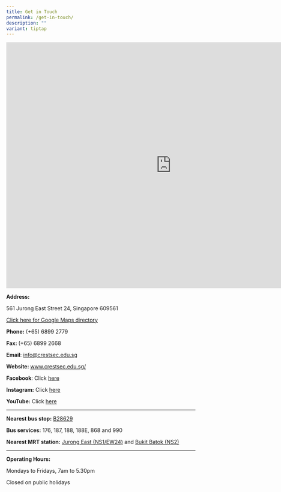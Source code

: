 ```yaml
---
title: Get in Touch
permalink: /get-in-touch/
description: ""
variant: tiptap
---
```

<div class="iframe-wrapper">
<iframe style="border: 0px; width: 877px; height: 656px;" height="450" width="600" allowfullscreen="true" frameborder="0" src="https://www.google.com/maps/embed?pb=!1m14!1m8!1m3!1d4009.512998813894!2d103.74118165421513!3d1.342440559703387!3m2!1i1024!2i768!4f13.1!3m3!1m2!1s0x0%3A0x5104dbd93122047f!2sCrest%20Secondary%20School!5e0!3m2!1sen!2ssg!4v1604017021273!5m2!1sen!2ssg"></iframe>
</div>
<p><strong>Address:</strong>
</p>
<p>561 Jurong East Street 24, Singapore 609561</p>
<p><a href="https://www.google.com.sg/maps/place/Crest+Secondary+School/@1.3436637,103.7428639,15z/data=!4m5!3m4!1s0x0:0x5104dbd93122047f!8m2!3d1.3436637!4d103.7428639" rel="noopener noreferrer nofollow" target="_blank">Click here for Google Maps directory</a>
</p>
<p><strong>Phone:</strong>&nbsp;(+65) 6899 2779</p>
<p><strong>Fax: </strong>(+65)&nbsp;6899 2668</p>
<p><strong>Email</strong>:&nbsp;<a href="mailto:info@crestsec.edu.sg" rel="noopener noreferrer nofollow" target="_blank">info@crestsec.edu.sg</a>
</p>
<p><strong>Website: </strong><a href="https://www.crestsec.edu.sg/" rel="noopener noreferrer nofollow" target="_blank">www.crestsec.edu.sg/</a>
</p>
<p><strong>Facebook</strong>: Click <a href="http://www.facebook.com/crestsec" rel="noopener noreferrer nofollow" target="_blank">here</a>
</p>
<p><strong>Instagram:</strong> Click <a href="https://www.instagram.com/crestsec_official/" rel="noopener noreferrer nofollow" target="_blank">here</a>
</p>
<p><strong>YouTube:</strong> Click <a href="https://www.youtube.com/channel/UCrzpIY9Xqf_VSNXG7K5hwlg/videos" rel="noopener noreferrer nofollow" target="_blank">here</a>
</p>
<hr>
<p><strong>Nearest bus stop:</strong>&nbsp;<a href="https://www.google.com.sg/maps/place/Blk+266/@1.3421421,103.7413959,17z/data=!4m21!1m15!4m14!1m6!1m2!1s0x31da1016c4d033ed:0xeaa1370fbdd9f418!2sBlk+266!2m2!1d103.74425!2d1.3419533!1m6!1m2!1s0x31da101709c924b3:0x5104dbd93122047f!2sCrest+Secondary+School!2m2!1d103.7428639!2d1.3436637!3m4!1s0x31da1016c4d033ed:0xeaa1370fbdd9f418!8m2!3d1.3419534!4d103.7442499" rel="noopener noreferrer nofollow" target="_blank">B28629</a>
</p>
<p><strong>Bus services:</strong> 176, 187, 188, 188E, 868 and 990</p>
<p><strong>Nearest MRT station:</strong>  <a href="https://www.google.com.sg/maps/dir/Jurong+East+MRT+Jurong+Gateway+Road/Crest+Secondary+School/@1.3377245,103.7395109,16z/data=!3m1!4b1!4m13!4m12!1m5!1m1!1s0x31da100f0aa99d2f:0xd25fb73738ac2582!2m2!1d103.7422884!2d1.3331336!1m5!1m1!1s0x31da101709c924b3:0x5104dbd93122047f!2m2!1d103.7428639!2d1.3436637" rel="noopener noreferrer nofollow" target="_blank">Jurong East (NS1/EW24)</a> and
<a href="https://www.google.com.sg/maps/dir/Bukit+Batok/Crest+Secondary+School/@1.3451273,103.7407868,16z/data=!3m1!4b1!4m13!4m12!1m5!1m1!1s0x31da103f1cc57ecb:0x964fd956df3bbb42!2m2!1d103.749428!2d1.348796!1m5!1m1!1s0x31da101709c924b3:0x5104dbd93122047f!2m2!1d103.7428639!2d1.3436637" rel="noopener noreferrer nofollow" target="_blank">Bukit Batok (NS2)</a>
</p>
<hr>
<p><strong>Operating Hours:</strong>
</p>
<p>Mondays to Fridays, 7am to 5.30pm</p>
<p>Closed on public holidays</p>
<p></p>
